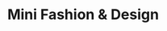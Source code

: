 ---
title: "Mini Fashion & Design"
url: /little-bangladesh/mini-fashion-and-design/
shop: tailor
---